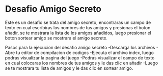 # Desafio Amigo Secreto
Este es un desafio se trata del amigo secreto, encontraras un campo de texto en cual escribiras los nombres de tus amigos y presionas el boton añadir, se te mostrara la lista de los amigos añadidos, luego presionar el boton sortear amigo se mostrara el amigo secreto.

Pasos para la ejecucion del desafio amigo secreto
-Descarga los archivos
-Abre tu editor de compilacion de codigos
-Ejecuta el archivo index, luego podras visualizar la pagina del juego
-Podras visualizar el campo de texto en cual colocaras los nombres de tus amigos y le das clic en añadir
-Luego se te mostrara tu lista de amigos y le das clic en sortear amigo.
